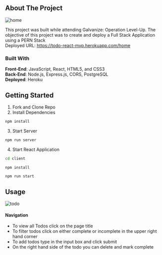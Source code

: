 ## About The Project

![home](https://user-images.githubusercontent.com/99050358/189724611-929089f9-d98c-4382-924f-53002da1a611.png)

This project was built while attending Galvanize: Operation Level-Up. The objective of this project was to create and deploy a Full Stack Application
using a PERN Stack
<br>
Deployed URL: https://todo-react-mvp.herokuapp.com/home

### Built With
**Front-End**: JavaScript, React, HTML5, and CSS3
<br>
**Back-End**: Node.js, Express.js, CORS, PostgreSQL
<br>
**Deployed**: Heroku

## Getting Started

1. Fork and Clone Repo
2. Install Dependencies
  ```sh
  npm install
  ```
3. Start Server
  ```sh 
  npm run server
  ```
4. Start React Application
  ```sh
  cd client
  ```
  ```sh
  npm install
  ```
  ```sh
  npm run start
  ```

## Usage

![todo](https://user-images.githubusercontent.com/99050358/189725719-bfb3b5e5-1d34-4c0d-a0c3-9cb1088251be.gif)

#### Navigation

* To view all Todos click on the page title
* To filter todos click on either complete or incomplete in the upper right hand corner
* To add todos type in the input box and click submit
* On the right hand side of the todo you can delete and mark complete

